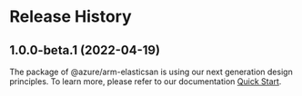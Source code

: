 # Release History
    
## 1.0.0-beta.1 (2022-04-19)

The package of @azure/arm-elasticsan is using our next generation design principles. To learn more, please refer to our documentation [Quick Start](https://aka.ms/js-track2-quickstart).
